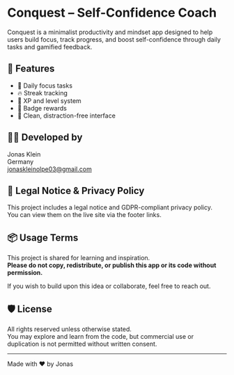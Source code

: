 # Conquest – Self-Confidence Coach

Conquest is a minimalist productivity and mindset app designed to help users build focus, track progress, and boost self-confidence through daily tasks and gamified feedback.

## 🚀 Features

- 🎯 Daily focus tasks
- 🔥 Streak tracking
- 🧠 XP and level system
- 🏅 Badge rewards
- 🌱 Clean, distraction-free interface

## 👨‍💻 Developed by

Jonas Klein  
Germany  
[jonaskleinolpe03@gmail.com](mailto:jonaskleinolpe03@gmail.com)

## 📄 Legal Notice & Privacy Policy

This project includes a legal notice and GDPR-compliant privacy policy.  
You can view them on the live site via the footer links.

## 📦 Usage Terms

This project is shared for learning and inspiration.  
**Please do not copy, redistribute, or publish this app or its code without permission.**

If you wish to build upon this idea or collaborate, feel free to reach out.

## 🛡 License

All rights reserved unless otherwise stated.  
You may explore and learn from the code, but commercial use or duplication is not permitted without written consent.

---

Made with ❤️ by Jonas
